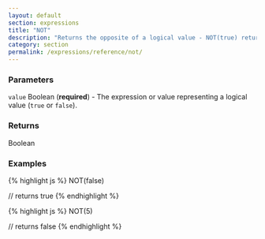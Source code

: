 ```yaml
---
layout: default
section: expressions
title: "NOT"
description: "Returns the opposite of a logical value - NOT(true) returns false; NOT(false) returns true."
category: section
permalink: /expressions/reference/not/
---
```


### Parameters

`value` Boolean (__required__) - The expression or value representing a logical value (`true` or `false`).

### Returns

Boolean

### Examples

{% highlight js %}
NOT(false)

// returns true
{% endhighlight %}


{% highlight js %}
NOT(5)

// returns false
{% endhighlight %}